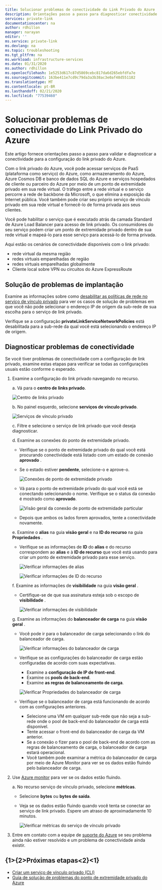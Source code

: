 ```yaml
---
title: Solucionar problemas de conectividade do Link Privado do Azure
description: Orientações passo a passo para diagnosticar conectividade de link privado
services: private-link
documentationcenter: na
author: rdhillon
manager: narayan
editor: ''
ms.service: private-link
ms.devlang: na
ms.topic: troubleshooting
ms.tgt_pltfrm: na
ms.workload: infrastructure-services
ms.date: 01/31/2020
ms.author: rdhillon
ms.openlocfilehash: 1e5253d617c87d5869cebc817da6d265ebfdfa7e
ms.sourcegitcommit: 163be411e7cd9c79da3a3b38ac3e0af48d551182
ms.translationtype: MT
ms.contentlocale: pt-BR
ms.lasthandoff: 02/21/2020
ms.locfileid: "77539460"
---
```

# <a name="troubleshoot-azure-private-link-connectivity-problems"></a>Solucionar problemas de conectividade do Link Privado do Azure

Este artigo fornece orientações passo a passo para validar e diagnosticar a conectividade para a configuração do link privado do Azure.

Com o link privado do Azure, você pode acessar serviços de PaaS (plataforma como serviço) do Azure, como armazenamento do Azure, Azure Cosmos DB e banco de dados SQL do Azure e serviços hospedados de cliente ou parceiro do Azure por meio de um ponto de extremidade privado em sua rede virtual. O tráfego entre a rede virtual e o serviço percorre a rede de backbone da Microsoft, o que elimina a exposição da Internet pública. Você também pode criar seu próprio serviço de vínculo privado em sua rede virtual e fornecê-lo de forma privada aos seus clientes.

Você pode habilitar o serviço que é executado atrás da camada Standard de Azure Load Balancer para acesso de link privado. Os consumidores do seu serviço podem criar um ponto de extremidade privado dentro de sua rede virtual e mapeá-lo para esse serviço para acessá-lo de forma privada.

Aqui estão os cenários de conectividade disponíveis com o link privado:

- rede virtual da mesma região
- redes virtuais emparelhadas de região
- redes virtuais emparelhadas globalmente
- Cliente local sobre VPN ou circuitos do Azure ExpressRoute

## <a name="deployment-troubleshooting"></a>Solução de problemas de implantação

Examine as informações sobre como [desabilitar as políticas de rede no serviço de vínculo privado](https://docs.microsoft.com/azure/private-link/disable-private-link-service-network-policy) para ver os casos de solução de problemas em que você não pode selecionar o endereço IP de origem da sub-rede de sua escolha para o serviço de link privado.

Verifique se a configuração **privateLinkServiceNetworkPolicies** está desabilitada para a sub-rede da qual você está selecionando o endereço IP de origem.

## <a name="diagnose-connectivity-problems"></a>Diagnosticar problemas de conectividade

Se você tiver problemas de conectividade com a configuração de link privado, examine estas etapas para verificar se todas as configurações usuais estão conforme o esperado.

1. Examine a configuração do link privado navegando no recurso.

    a. Vá para o **centro de links privado**.

      ![Centro de links privado](./media/private-link-tsg/private-link-center.png)

    b. No painel esquerdo, selecione **serviços de vínculo privado**.

      ![Serviços de vínculo privado](./media/private-link-tsg/private-link-service.png)

    c. Filtre e selecione o serviço de link privado que você deseja diagnosticar.

    d. Examine as conexões do ponto de extremidade privado.
     - Verifique se o ponto de extremidade privado do qual você está procurando conectividade está listado com um estado de conexão **aprovado** .
     - Se o estado estiver **pendente**, selecione-o e aprove-o.

       ![Conexões de ponto de extremidade privado](./media/private-link-tsg/pls-private-endpoint-connections.png)

     - Vá para o ponto de extremidade privado do qual você está se conectando selecionando o nome. Verifique se o status da conexão é mostrado como **aprovado**.

       ![Visão geral da conexão de ponto de extremidade particular](./media/private-link-tsg/pls-private-endpoint-overview.png)

     - Depois que ambos os lados forem aprovados, tente a conectividade novamente.

    e. Examine o **alias** na guia **visão geral** e na **ID do recurso** na guia **Propriedades** .
     - Verifique se as informações de **ID** do **alias** e do recurso correspondem ao **alias** e à **ID de recurso** que você está usando para criar um ponto de extremidade privado para esse serviço.

       ![Verificar informações de alias](./media/private-link-tsg/pls-overview-pane-alias.png)

       ![Verificar informações de ID do recurso](./media/private-link-tsg/pls-properties-pane-resourceid.png)

    f. Examine as informações de **visibilidade** na guia **visão geral** .
     - Certifique-se de que sua assinatura esteja sob o escopo de **visibilidade** .

       ![Verificar informações de visibilidade](./media/private-link-tsg/pls-overview-pane-visibility.png)

    g. Examine as informações do **balanceador de carga** na guia **visão geral** .
     - Você pode ir para o balanceador de carga selecionando o link do balanceador de carga.

       ![Verificar informações do balanceador de carga](./media/private-link-tsg/pls-overview-pane-ilb.png)

     - Verifique se as configurações do balanceador de carga estão configuradas de acordo com suas expectativas.
       - Examine a **configuração de IP de front-end**.
       - Examine os **pools de back-end**.
       - Examine **as regras de balanceamento de carga**.

       ![Verificar Propriedades do balanceador de carga](./media/private-link-tsg/pls-ilb-properties.png)

     - Verifique se o balanceador de carga está funcionando de acordo com as configurações anteriores.
       - Selecione uma VM em qualquer sub-rede que não seja a sub-rede onde o pool de back-end do balanceador de carga está disponível.
       - Tente acessar o front-end do balanceador de carga da VM anterior.
       - Se a conexão o fizer para o pool de back-end de acordo com as regras de balanceamento de carga, o balanceador de carga estará operacional.
       - Você também pode examinar a métrica do balanceador de carga por meio de Azure Monitor para ver se os dados estão fluindo pelo balanceador de carga.

1. Use [Azure monitor](https://docs.microsoft.com/azure/azure-monitor/overview) para ver se os dados estão fluindo.

    a. No recurso serviço de vínculo privado, selecione **métricas**.
     - Selecione **bytes** ou **bytes de saída**.
     - Veja se os dados estão fluindo quando você tenta se conectar ao serviço de link privado. Espere um atraso de aproximadamente 10 minutos.

       ![Verificar métricas do serviço de vínculo privado](./media/private-link-tsg/pls-metrics.png)

1. Entre em contato com a equipe de [suporte do Azure](https://ms.portal.azure.com/#blade/Microsoft_Azure_Support/HelpAndSupportBlade/overview) se seu problema ainda não estiver resolvido e um problema de conectividade ainda existir.

## <a name="next-steps"></a>{1&gt;{2&gt;Próximas etapas&lt;2}&lt;1}

 * [Criar um serviço de vínculo privado (CLI)](https://docs.microsoft.com/azure/private-link/create-private-link-service-cli)
 * [Guia de solução de problemas do ponto de extremidade privado do Azure](troubleshoot-private-endpoint-connectivity.md)
